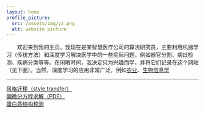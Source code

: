 ```yaml
---
layout: home
profile_picture:
  src: /assets/img/yz.png
  alt: website picture
---
```


&emsp;&emsp;欢迎来到我的主页。我现在是某智慧医疗公司的算法研究员，主要利用机器学习（传统方法）和深度学习解决医学中的一些实际问题，例如器官分割、病灶检测、疾病分类等等。在闲暇时间，我决定只为兴趣而学，并将它们记录在这个网站（见下面）。当然，深度学习的应用非常广泛，例如[农业](https://arxiv.org/ftp/arxiv/papers/1807/1807.11809.pdf)、[生物信息学](https://arxiv.org/vc/arxiv/papers/1603/1603.06430v3.pdf)

---  

[风格迁移（style transfer）](https://yz4work.github.io/main/style_transfer)    
[偏微分方程求解（PDE）](https://yz4work.github.io/main/pde)  
[蛋白质结构预测](https://yz4work.github.io/main/protein)  

